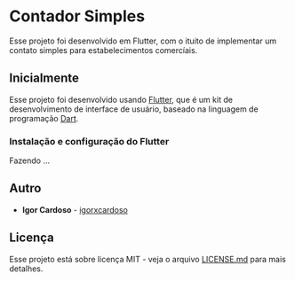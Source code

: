 # Contador Simples

Esse projeto foi desenvolvido em Flutter, com o ituito de implementar um contato simples para estabelecimentos comercíais.


## Inicialmente

Esse projeto foi desenvolvido usando [Flutter](https://flutter.dev/?gclid=CjwKCAjw9qiTBhBbEiwAp-GE0cM6Z5iSbWVuuElH82qhmp4roWW39dsioa3fLQmXQMHVO1LVtmPRfBoCB5gQAvD_BwE&gclsrc=aw.ds), que é um kit de desenvolvimento de interface de usuário, baseado na linguagem de programação [Dart](https://dart.dev/).

### Instalação e configuração do Flutter

Fazendo ...

## Autro

* **Igor Cardoso** - [igorxcardoso](https://github.com/igorxcardoso)

## Licença

Esse projeto está sobre licença MIT - veja o arquivo [LICENSE.md](LICENSE) para mais detalhes.

